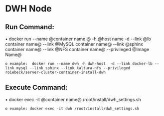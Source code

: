 # DWH Node
## Run Command:
•	docker run --name @container name @ -h @host name -d --link @lb container name@ --link @MySQL container name@ --link @sphinx container name@ --link @NFS container name@ --privileged @Image Name@
    
    o example:	docker run --name dwh -h dwh-host  -d --link docker-lb --link mysql --link sphinx --link kaltura-nfs --privileged roiebeck/server-cluster-container-install-dwh

## Execute Command:
•	docker exec -it  @container name@ /root/install/dwh_settings.sh
   
   	o example: docker exec -it dwh /root/install/dwh_settings.sh
